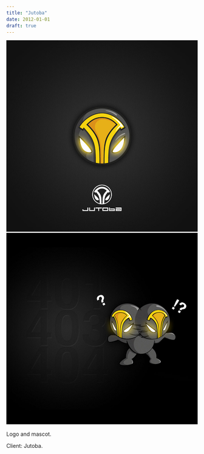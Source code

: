 ```yaml
---
title: "Jutoba"
date: 2012-01-01
draft: true
---
```


![image1](jutoba-001.jpg)
![image2](jutoba-002.jpg)

Logo and mascot.

Client: Jutoba.